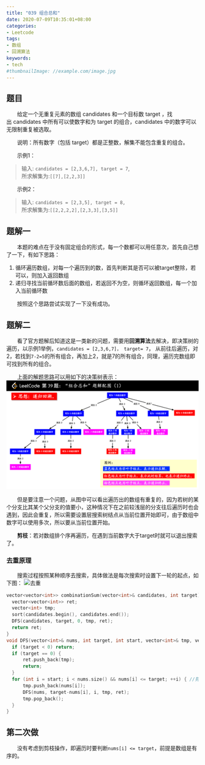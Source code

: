 ```yaml
---
title: "039 组合总和"
date: 2020-07-09T10:35:01+08:00
categories:
- Leetcode
tags:
- 数组
- 回溯算法
keywords:
- tech
#thumbnailImage: //example.com/image.jpg
---
```


<!--more-->
## 题目
　　给定一个无重复元素的数组 candidates 和一个目标数 target ，找出 candidates 中所有可以使数字和为 target 的组合，candidates 中的数字可以无限制重复被选取。

　　说明：所有数字（包括 target）都是正整数，解集不能包含重复的组合。 

　　示例1：
> 输入: `candidates = [2,3,6,7], target = 7`,  
> 所求解集为:`[[7],[2,2,3]]`

　　示例2：
> 输入: `candidates = [2,3,5], target = 8,`  
> 所求解集为:`[[2,2,2,2],[2,3,3],[3,5]]`


## 题解一
　　本题的难点在于没有固定组合的形式，每一个数都可以用任意次，首先自己想了一下，有如下思路：
1. 循环遍历数组，对每一个遍历到的数，首先判断其是否可以被target整除，若可以，则加入返回数组
2. 递归寻找当前循环数后面的数组，若返回不为空，则循环返回数组，每一个加入当前循环数

　　按照这个思路尝试实现了一下没有成功。

## 题解二
　　看了官方题解后知道这是一类新的问题，需要用**回溯算法**去解决，即决策树的遍历，以示例1举例，`candidates = [2,3,6,7]， target= 7`， 从前往后遍历，对2，若找到`7-2=5`的所有组合，再加上2，就是7的所有组合，同理，遍历完数组即可找到所有的组合。

　　上面的解题思路可以用如下的决策树表示：
![决策树](/Leetcode/039/决策树.png)

　　但是要注意一个问题，从图中可以看出遍历出的数组有重复的，因为若树的某个分支比其某个父分支的值要小，这种情况下在之前较浅层的分支往后遍历时也会遇到，因此会重复，所以需要设置层搜索树结点从当前位置开始即可，由于数组中数字可以使用多次，所以要从当前位置开始。

　　**剪枝**：若对数组排个序再遍历，在遇到当前数字大于target时就可以退出搜索了。

### 去重原理
　　搜索过程按照某种顺序去搜索，具体做法是每次搜索时设置下一轮的起点，如下图：
![去重](/Leetcode/039/去重.png)

```cpp
vector<vector<int>> combinationSum(vector<int>& candidates, int target) {
  vector<vector<int>> ret;
  vector<int> tmp;
  sort(candidates.begin(), candidates.end());
  DFS(candidates, target, 0, tmp, ret);
  return ret;
}
void DFS(vector<int>& nums, int target, int start, vector<int>& tmp, vector<vector<int>>& ret) {
  if (target < 0) return;
  if (target == 0) {
      ret.push_back(tmp);
      return;
  }
  for (int i = start; i < nums.size() && nums[i] <= target; ++i) { //剪枝
      tmp.push_back(nums[i]);
      DFS(nums, target-nums[i], i, tmp, ret);
      tmp.pop_back();
  }
}
```
## 第二次做
　　没有考虑到剪枝操作，即遍历时要判断`nums[i] <= target`，前提是数组是有序的。
